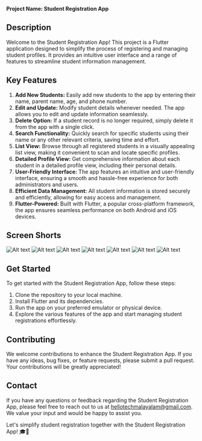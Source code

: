 **Project Name: Student Registration App**

## Description
Welcome to the Student Registration App! This project is a Flutter application designed to simplify the process of registering and managing student profiles. It provides an intuitive user interface and a range of features to streamline student information management. 

## Key Features
1. **Add New Students:** Easily add new students to the app by entering their name, parent name, age, and phone number.
2. **Edit and Update:** Modify student details whenever needed. The app allows you to edit and update information seamlessly.
3. **Delete Option:** If a student record is no longer required, simply delete it from the app with a single click.
4. **Search Functionality:** Quickly search for specific students using their name or any other relevant criteria, saving time and effort.
5. **List View:** Browse through all registered students in a visually appealing list view, making it convenient to scan and locate specific profiles.
6. **Detailed Profile View:** Get comprehensive information about each student in a detailed profile view, including their personal details.
7. **User-Friendly Interface:** The app features an intuitive and user-friendly interface, ensuring a smooth and hassle-free experience for both administrators and users.
8. **Efficient Data Management:** All student information is stored securely and efficiently, allowing for easy access and management.
9. **Flutter-Powered:** Built with Flutter, a popular cross-platform framework, the app ensures seamless performance on both Android and iOS devices.

## Screen Shorts

![Alt text](home.jpeg)
![Alt text](camera.jpeg)
![Alt text](Edit.jpeg)
![Alt text](Delete.jpeg)
![Alt text](Search.jpeg)
![Alt text](<students list view.jpeg>)
![Alt text](<detailed view.jpeg>)

## Get Started
To get started with the Student Registration App, follow these steps:
1. Clone the repository to your local machine.
2. Install Flutter and its dependencies.
3. Run the app on your preferred emulator or physical device.
4. Explore the various features of the app and start managing student registrations effortlessly.

## Contributing
We welcome contributions to enhance the Student Registration App. If you have any ideas, bug fixes, or feature requests, please submit a pull request. Your contributions will be greatly appreciated!

## Contact
If you have any questions or feedback regarding the Student Registration App, please feel free to reach out to us at hellotechmalayalam@gmail.com. We value your input and would be happy to assist you.

Let's simplify student registration together with the Student Registration App! 🎓📝